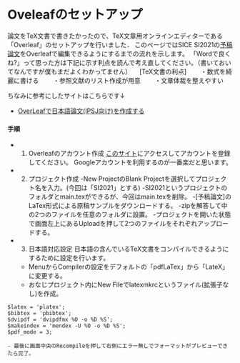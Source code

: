 # Oveleafのセットアップ

論文をTeX文書で書きたかったので、TeX文章用オンラインエディターである「Overleaf」のセットアップを行いました．
このページではSICE SI2021の[予稿論文](https://sice-si.org/conf/si2021/paper_instructions.html)をOverleafで編集できるようにするまでの流れを示します。
「Wordで良くね?」って思った方は下記に示す利点を読んで考え直してください。（書いておいてなんですが僕もまだよくわかってません）
　[TeX文書の利点]
　　・数式を綺麗に書ける
　　・参照文献のリスト作成が用意
　　・文章体裁を整えやすい

ちなみに参考にしたサイトはこちらです↓
- [OverLeafで日本語論文(IPSJ向け)を作成する](https://qiita.com/kazutaka708/items/bd474bddf50cb4405c1f)  

#### 手順

 - 1. Overleafのアカウント作成
    [このサイト](https://github.com/tomson784/ros_tutorial)にアクセスしてアカウントを登録してください。
    Googleアカウントを利用するのが一番楽だと思います。
 - 2. プロジェクト作成
    -New ProjectのBlank Projectを選択してプロジェクト名を入力。(今回は「SI2021」とする)
    -SI2021というプロジェクトのフォルダとmain.texができるが、今回はmain.texを削除。
    -[予稿論文]のLaTex形式による原稿サンプルをダウンロードする。
    -zipを解答して中の2つのファイルを任意のフォルダに設置。
    -プロジェクトを開いた状態で画面左上にあるUploadを押して2つのファイルをそれぞれアップロードする。

 - 3. 日本語対応設定
    日本語の含んでいるTeX文書をコンパイルできるようにするために設定を行います。
    - MenuからCompilerの設定をデフォルトの「pdfLaTex」から「LateX」に変更する。
    - おなじプロジェクト内にNew Fileでlatexmkrcというファイル(拡張子なし)を作成。
 ```
 $latex = 'platex';
 $bibtex = 'pbibtex';
 $dvipdf = 'dvipdfmx %O -o %D %S';
 $makeindex = 'mendex -U %O -o %D %S';
 $pdf_mode = 3;

 ```
    - 最後に画面中央のRecompileを押して右側にエラー無しでフォーマットがプレビューできたら完了。

